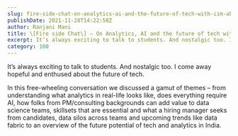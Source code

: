 ```yaml
---
slug: fire-side-chat-on-analytics-ai-and-the-future-of-tech-with-iim-ahmedabad
publishDate: 2021-11-28T14:22:58Z
author: Ranjani Mani
title: \[Fire side Chat\] – On Analytics, AI and the future of tech with IIM – Ahmedabad 
excerpt: It’s always exciting to talk to students. And nostalgic too. I come away hopeful and enthused about the future of tech. In this free-wheeling conversation we discussed a gamut of themes – from understanding what analytics in real-life looks like, does everything require AI, how folks from PM/consulting backgrounds can add value to data science  ... 
category: 100
---
```


It’s always exciting to talk to students. And nostalgic too. I come away hopeful and enthused about the future of tech.

In this free-wheeling conversation we discussed a gamut of themes – from understanding what analytics in real-life looks like, does everything require AI, how folks from PM/consulting backgrounds can add value to data science teams, skillsets that are essential and what a hiring manager seeks from candidates, data silos across teams and upcoming trends like data fabric to an overview of the future potential of tech and analytics in India.